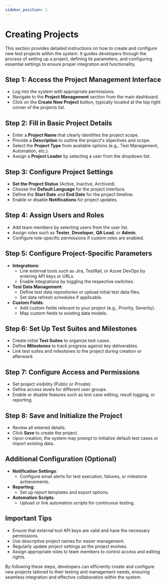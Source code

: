 ```yaml
---
sidebar_position: 1
---
```


# Creating Projects

This section provides detailed instructions on how to create and configure new test projects within the system. It guides developers through the process of setting up a project, defining its parameters, and configuring essential settings to ensure proper integration and functionality.

## Step 1: Access the Project Management Interface

- Log into the system with appropriate permissions.
- Navigate to the **Project Management** section from the main dashboard.
- Click on the **Create New Project** button, typically located at the top right corner of the projects list.

## Step 2: Fill in Basic Project Details

- Enter a **Project Name** that clearly identifies the project scope.
- Provide a **Description** to outline the project's objectives and scope.
- Select the **Project Type** from available options (e.g., Test Management, Automation, etc.).
- Assign a **Project Leader** by selecting a user from the dropdown list.

## Step 3: Configure Project Settings

- **Set the Project Status** (Active, Inactive, Archived).
- Choose the **Default Language** for the project interface.
- Define the **Start Date** and **End Date** for the project timeline.
- Enable or disable **Notifications** for project updates.

## Step 4: Assign Users and Roles

- Add team members by selecting users from the user list.
- Assign roles such as **Tester**, **Developer**, **QA Lead**, or **Admin**.
- Configure role-specific permissions if custom roles are enabled.

## Step 5: Configure Project-Specific Parameters

- **Integrations**:
  - Link external tools such as Jira, TestRail, or Azure DevOps by entering API keys or URLs.
  - Enable integrations by toggling the respective switches.
- **Test Data Management**:
  - Define test data repositories or upload initial test data files.
  - Set data refresh schedules if applicable.
- **Custom Fields**:
  - Add custom fields relevant to your project (e.g., Priority, Severity).
  - Map custom fields to existing data models.

## Step 6: Set Up Test Suites and Milestones

- Create initial **Test Suites** to organize test cases.
- Define **Milestones** to track progress against key deliverables.
- Link test suites and milestones to the project during creation or afterward.

## Step 7: Configure Access and Permissions

- Set project visibility (Public or Private).
- Define access levels for different user groups.
- Enable or disable features such as test case editing, result logging, or reporting.

## Step 8: Save and Initialize the Project

- Review all entered details.
- Click **Save** to create the project.
- Upon creation, the system may prompt to initialize default test cases or import existing data.

## Additional Configuration (Optional)

- **Notification Settings**:
  - Configure email alerts for test execution, failures, or milestone achievements.
- **Reporting**:
  - Set up report templates and export options.
- **Automation Scripts**:
  - Upload or link automation scripts for continuous testing.

## Important Tips

- Ensure that external tool API keys are valid and have the necessary permissions.
- Use descriptive project names for easier management.
- Regularly update project settings as the project evolves.
- Assign appropriate roles to team members to control access and editing rights.

By following these steps, developers can efficiently create and configure new projects tailored to their testing and management needs, ensuring seamless integration and effective collaboration within the system.